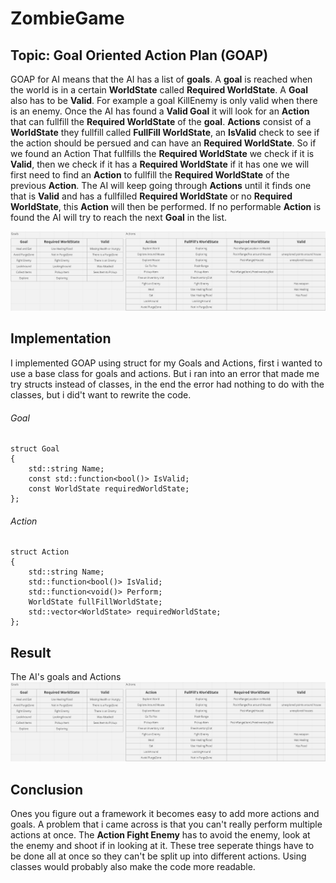 # ZombieGame
## Topic: Goal Oriented Action Plan (GOAP)
GOAP for AI means that the AI has a list of __goals__. A __goal__ is reached when the world is in a certain __WorldState__ called __Required WorldState__. A __Goal__ also has to be __Valid__. For example a goal KillEnemy is only valid when there is an enemy. Once the AI has found a __Valid Goal__ it will look for an __Action__ that can fullfill the __Required WorldState__ of the __goal__. __Actions__ consist of a __WorldState__ they fullfill called __FullFill WorldState__, an __IsValid__ check to see if the action should be persued and can have an __Required WorldState__. So if we found an Action That fullfills the __Required WorldState__ we check if it is __Valid__, then we check if it has a __Required WorldState__ if it has one we will first need to find an __Action__ to fullfill the __Required WorldState__ of the previous __Action__. The AI will keep going through __Actions__ until it finds one that is __Valid__ and has a fullfilled __Required WorldState__ or no __Required WorldState__, this __Action__ will then be performed. If no performable __Action__ is found the AI will try to reach the next __Goal__ in the list.

![This is an image](image_2023-01-11_154226193.png)

## Implementation
I implemented GOAP using struct for my Goals and Actions, first i wanted to use a base class for goals and actions. But i ran into an error that made me try structs instead of classes, in the end the error had nothing to do with the classes, but i did't want to rewrite the code.
###### Goal
```
struct Goal
{
	std::string Name;
	const std::function<bool()> IsValid;
	const WorldState requiredWorldState;
};
```
###### Action
```
struct Action
{
	std::string Name;
	std::function<bool()> IsValid;
	std::function<void()> Perform;
	WorldState fullFillWorldState;
	std::vector<WorldState> requiredWorldState;
};
```
## Result
The AI's goals and Actions
![This is an image](image_2023-01-11_154226193.png)

## Conclusion
Ones you figure out a framework it becomes easy to add more actions and goals. A problem that i came across is that you can't really perform multiple actions at once.
The __Action Fight Enemy__ has to avoid the enemy, look at the enemy and shoot if in looking at it. These tree seperate things have to be done all at once so they can't be split up into different actions. 
Using classes would probably also make the code more readable.
